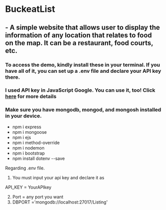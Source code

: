 # BuckeatList 

## - A simple website that allows user to display the information of any location that relates to food on the map. It can be a restaurant, food courts, etc. 

### To access the demo, kindly install these in your terminal. If you have all of it, you can set up a .env file and declare your API key there.
### I used API key in JavaScript Google. You can use it, too!  Click [here](https://developers.google.com/maps/documentation/javascript) for more details 
### Make sure you have mongodb, mongod, and mongosh installed in your device.


- npm i express
- npm i mongoose
- npm i ejs
- npm i method-override
- npm i nodemon
- npm i bootstrap
- npm install dotenv --save



Regarding .env file. 

1. You must input your api key and declare it as

API_KEY = YourAPIkey

2. Port = any port you want
3. DBPORT ='mongodb://localhost:27017/Listing'
